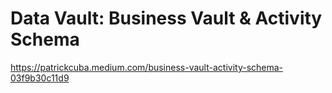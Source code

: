 # Data Vault: Business Vault & Activity Schema

https://patrickcuba.medium.com/business-vault-activity-schema-03f9b30c11d9
